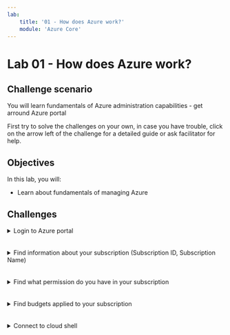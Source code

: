 ```yaml
---
lab:
    title: '01 - How does Azure work?'
    module: 'Azure Core'
---
```


# Lab 01 - How does Azure work?

## Challenge scenario

You will learn fundamentals of Azure administration capabilities - get arround Azure portal

First try to solve the challenges on your own, in case you have trouble, click on the arrow left of the challenge for a detailed guide or ask facilitator for help.

## Objectives

In this lab, you will:

+ Learn about fundamentals of managing Azure



## Challenges


<details>
  <summary markdown="span">Login to Azure portal</summary>


1. Navigate to portal.azure.com
1. Login using provided credentials

</details>
<br/><br/>


<details>
  <summary markdown="span">Find information about your subscription (Subscription ID, Subscription Name) </summary>

1. In the Azure portal, search for and select **Subscriptions**
   
   ![image](../Images/01_03.png)
   
1. Click on your subscription


</details>
<br/><br/>

<details>
  <summary markdown="span">Find what permission do you have in your subscription </summary>

1. In the Azure portal, search for and select **Subscriptions**

   ![image](../Images/01_03.png)
   
1. Click on your subscription
1. Find "My permission"


</details>
<br/><br/>

<details>
  <summary markdown="span">Find budgets applied to your subscription </summary>

1. In the Azure portal, search for and select **Subscriptions**
1. Click on your subscription
1. In the left menu, click on Budgets
   ![image](../Images/01_04.png)

</details>
<br/><br/>

<details>
  <summary markdown="span">Connect to cloud shell</summary>

1. In the Azure portal, click on the Cloud shell on the top right
   
   ![image](../Images/01_05.png)
   
   ![image](../Images/01_06.png)
   
1. type "Date" to show system time
   
   ![image](../Images/01_07.png)



</details>
<br/><br/>

